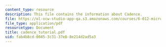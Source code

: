 ```yaml
---
content_type: resource
description: This file contains the information about Cadence.
file: https://ol-ocw-studio-app-qa.s3.amazonaws.com/courses/6-012-microelectronic-devices-and-circuits-fall-2005/fab4b8cd00453c3137e88e214d2ad5a3_cadence_tutorial.pdf
file_type: application/pdf
resourcetype: Document
title: cadence_tutorial.pdf
uid: fab4b8cd-0045-3c31-37e8-8e214d2ad5a3
---
```


